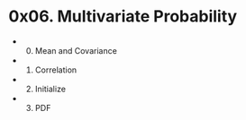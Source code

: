 # 0x06. Multivariate Probability

- 0. Mean and Covariance

- 1. Correlation

- 2. Initialize

- 3. PDF
